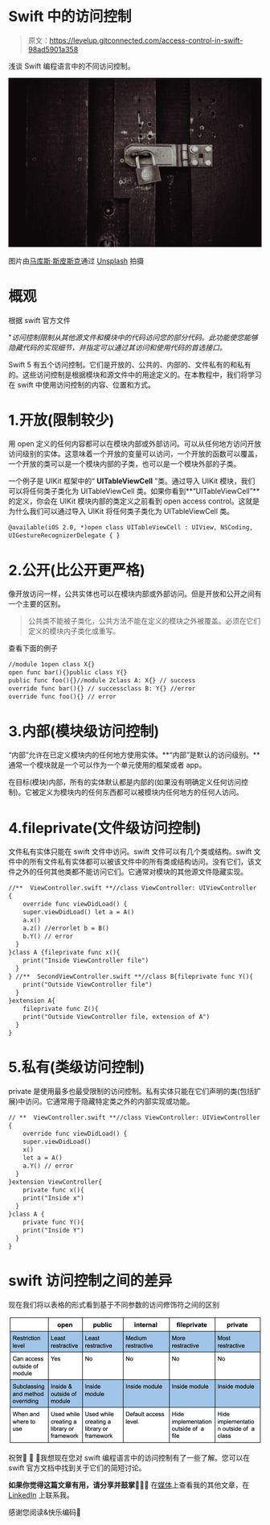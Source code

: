 # Swift 中的访问控制

> 原文：<https://levelup.gitconnected.com/access-control-in-swift-98ad5901a358>

浅谈 Swift 编程语言中的不同访问控制。

![](img/cc26fb1ea2b685a6e9fec45303f45714.png)

图片由[马库斯·斯皮斯克](https://unsplash.com/@markusspiske)通过 [Unsplash](https://unsplash.com/) 拍摄

# 概观

根据 swift 官方文件

"*访问控制限制从其他源文件和模块中的代码访问您的部分代码。此功能使您能够隐藏代码的实现细节，并指定可以通过其访问和使用代码的首选接口。*

Swift 5 有五个访问控制。它们是开放的、公共的、内部的、文件私有的和私有的。这些访问控制是根据模块和源文件中的用途定义的。在本教程中，我们将学习在 swift 中使用访问控制的内容、位置和方式。

# 1.开放(限制较少)

用 open 定义的任何内容都可以在模块内部或外部访问。可以从任何地方访问开放访问级别的实体。这意味着一个开放的变量可以访问，一个开放的函数可以覆盖，一个开放的类可以是一个模块内部的子类，也可以是一个模块外部的子类。

一个例子是 UIKit 框架中的“ **UITableViewCell** ”类。通过导入 UIKit 模块，我们可以将任何类子类化为 UITableViewCell 类。如果你看到**“UITableViewCell”**的定义，你会在 UIKit 模块内部的类定义之前看到 open access control。这就是为什么我们可以通过导入 UIKit 将任何类子类化为 UITableViewCell 类。

```
@available(iOS 2.0, *)open class UITableViewCell : UIView, NSCoding, UIGestureRecognizerDelegate { }
```

# 2.公开(比公开更严格)

像开放访问一样，公共实体也可以在模块内部或外部访问。但是开放和公开之间有一个主要的区别。

> 公共类不能被子类化，公共方法不能在定义的模块之外被覆盖。必须在它们定义的模块内子类化或重写。

查看下面的例子

```
//module 1open class X{}
open func bar(){}public class Y{}
public func foo(){}//module 2class A: X{} // success
override func bar(){} // successclass B: Y{} //error
override func foo(){} // error
```

# 3.内部(模块级访问控制)

“内部”允许在已定义模块内的任何地方使用实体。**“内部”是默认的访问级别。**通常一个模块就是一个可以作为一个单元使用的框架或者 app。

在目标(模块)内部，所有的实体默认都是内部的(如果没有明确定义任何访问控制)。它被定义为模块内的任何东西都可以被模块内任何地方的任何人访问。

# 4.fileprivate(文件级访问控制)

文件私有实体只能在 swift 文件中访问。swift 文件可以有几个类或结构。swift 文件中的所有文件私有实体都可以被该文件中的所有类或结构访问。没有它们，该文件之外的任何其他类都不能访问它们。它通常对模块的其他源文件隐藏实现。

```
//**  ViewController.swift **//class ViewController: UIViewController {
    override func viewDidLoad() {
    super.viewDidLoad() let a = A()
    a.x()
    a.z() //errorlet b = B()
    b.Y() // error
  }
}class A {fileprivate func x(){
    print("Inside ViewController file")
  }
} //**  SecondViewController.swift **//class B{fileprivate func Y(){
    print("Outside ViewController file")
  }
}extension A{
    fileprivate func Z(){
    print("Outside ViewController file, extension of A")
  }
}
```

# 5.私有(类级访问控制)

private 是使用最多也最受限制的访问控制。私有实体只能在它们声明的类(包括扩展)中访问。它通常用于隐藏特定类之外的内部实现或功能。

```
// **  ViewController.swift **//class ViewController: UIViewController {
    override func viewDidLoad() {
    super.viewDidLoad()
    x()
    let a = A()
    a.Y() // error
  }
}extension ViewController{
    private func x(){
    print("Inside x")
  }
}class A {
    private func Y(){
    print("Inside Y")
  }
}
```

# swift 访问控制之间的差异

现在我们将以表格的形式看到基于不同参数的访问修饰符之间的区别

![](img/f6c565268b3a6e1af65d765df6b81c1d.png)

祝贺🎉 🎉 🎉我想现在您对 swift 编程语言中的访问控制有了一些了解。您可以在 swift 官方文档中找到关于它们的简短讨论。

**如果你觉得这篇文章有用，请分享并鼓掌**👏👏👏
在[媒体](https://medium.com/@arifulislam14)上查看我的其他文章，在 [LinkedIn](https://www.linkedin.com/in/arifparvez14/) 上联系我。

感谢您阅读&快乐编码🙂